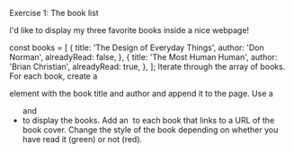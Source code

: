 Exercise 1: The book list

I'd like to display my three favorite books inside a nice webpage!

const books = [
  {
    title: 'The Design of Everyday Things',
    author: 'Don Norman',
    alreadyRead: false,
  },
  {
    title: 'The Most Human Human',
    author: 'Brian Christian',
    alreadyRead: true,
  },
];
Iterate through the array of books.
For each book, create a <p> element with the book title and author and append it to the page.
Use a <ul> and <li> to display the books.
Add an <img> to each book that links to a URL of the book cover.
Change the style of the book depending on whether you have read it (green) or not (red).
